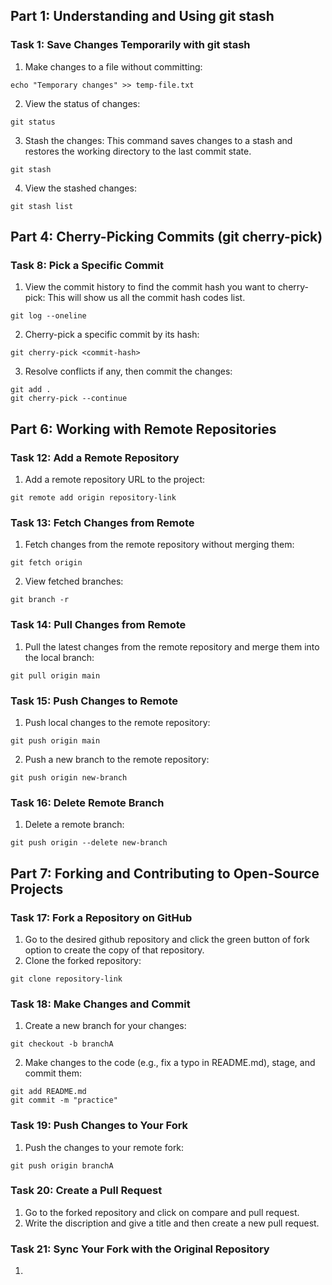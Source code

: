 ## Part 1: Understanding and Using git stash

### Task 1: Save Changes Temporarily with git stash

1. Make changes to a file without committing:
```
echo "Temporary changes" >> temp-file.txt
```
2. View the status of changes:
```
git status
```
3. Stash the changes: This command saves changes to a stash and restores the working directory to the last commit state.
```
git stash
```
4. View the stashed changes:
```
git stash list
```

## Part 4: Cherry-Picking Commits (git cherry-pick)
### Task 8: Pick a Specific Commit
1. View the commit history to find the commit hash you want to cherry-pick: This will show us all the commit hash codes list.
```
git log --oneline
```
2. Cherry-pick a specific commit by its hash:
```
git cherry-pick <commit-hash>
```
3. Resolve conflicts if any, then commit the changes:
```
git add .
git cherry-pick --continue
```
## Part 6: Working with Remote Repositories

### Task 12: Add a Remote Repository

1. Add a remote repository URL to the project:
```
git remote add origin repository-link
```
### Task 13: Fetch Changes from Remote

1. Fetch changes from the remote repository without merging them:
```
git fetch origin
```
2. View fetched branches:
```
git branch -r
```
### Task 14: Pull Changes from Remote

1. Pull the latest changes from the remote repository and merge them into the local branch:
```
git pull origin main
```
### Task 15: Push Changes to Remote

1. Push local changes to the remote repository:
```
git push origin main
```
2. Push a new branch to the remote repository:
```
git push origin new-branch
```
### Task 16: Delete Remote Branch

1. Delete a remote branch:
```
git push origin --delete new-branch
```

## Part 7: Forking and Contributing to Open-Source Projects

### Task 17: Fork a Repository on GitHub
1. Go to the desired github repository and click the green button of fork option to create the copy of that repository.
2. Clone the forked repository:
```
git clone repository-link
```
### Task 18: Make Changes and Commit
1. Create a new branch for your changes:
```
git checkout -b branchA
```
2. Make changes to the code (e.g., fix a typo in README.md), stage, and commit them:
```
git add README.md
git commit -m "practice"
```

### Task 19: Push Changes to Your Fork
1. Push the changes to your remote fork:
```
git push origin branchA
```
### Task 20: Create a Pull Request
1. Go to the forked repository and click on compare and pull request.
2. Write the discription and give a title and then create a new pull request.

### Task 21: Sync Your Fork with the Original Repository
1. 